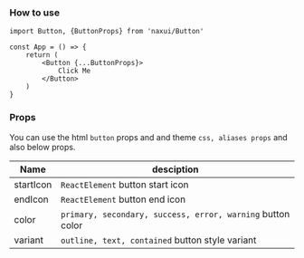 ### How to use

```tsx
import Button, {ButtonProps} from 'naxui/Button'

const App = () => {
    return (
        <Button {...ButtonProps}>
            Click Me
        </Button>
    )
}
```


### Props
You can use the html `button` props and and theme `css, aliases props` and also below props.

| Name      | desciption                                                 |
| --------- | ---------------------------------------------------------- |
| startIcon | `ReactElement` button start icon                           |
| endIcon   | `ReactElement` button end icon                             |
| color     | `primary, secondary, success, error, warning` button color |
| variant   | `outline, text, contained` button style variant            |
